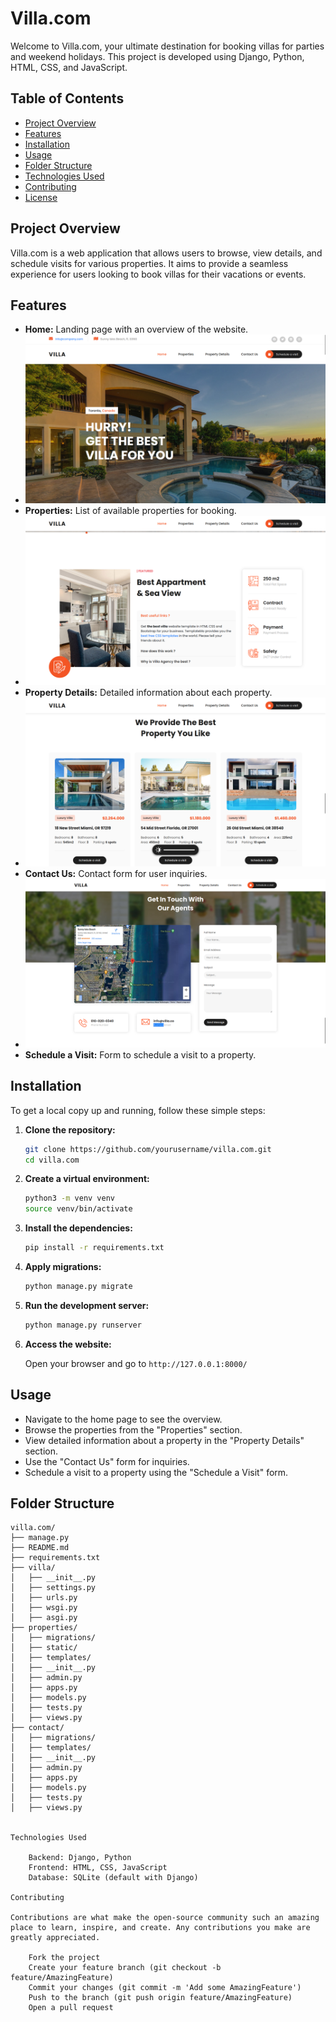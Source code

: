 # Villa.com

Welcome to Villa.com, your ultimate destination for booking villas for parties and weekend holidays. This project is developed using Django, Python, HTML, CSS, and JavaScript.

## Table of Contents

- [Project Overview](#project-overview)
- [Features](#features)
- [Installation](#installation)
- [Usage](#usage)
- [Folder Structure](#folder-structure)
- [Technologies Used](#technologies-used)
- [Contributing](#contributing)
- [License](#license)

## Project Overview

Villa.com is a web application that allows users to browse, view details, and schedule visits for various properties. It aims to provide a seamless experience for users looking to book villas for their vacations or events.

## Features

- **Home:** Landing page with an overview of the website.
- ![Home Page](images/R1.png)
- **Properties:** List of available properties for booking.
- ![Properties Page](images/R2.png)
- **Property Details:** Detailed information about each property.
- ![Property Details Page](images/R3.png)
- **Contact Us:** Contact form for user inquiries.
- ![Contact Us Page](images/R4.png)
- **Schedule a Visit:** Form to schedule a visit to a property.

## Installation

To get a local copy up and running, follow these simple steps:

1. **Clone the repository:**

    ```bash
    git clone https://github.com/yourusername/villa.com.git
    cd villa.com
    ```

2. **Create a virtual environment:**

    ```bash
    python3 -m venv venv
    source venv/bin/activate
    ```

3. **Install the dependencies:**

    ```bash
    pip install -r requirements.txt
    ```

4. **Apply migrations:**

    ```bash
    python manage.py migrate
    ```

5. **Run the development server:**

    ```bash
    python manage.py runserver
    ```

6. **Access the website:**

    Open your browser and go to `http://127.0.0.1:8000/`

## Usage

- Navigate to the home page to see the overview.
- Browse the properties from the "Properties" section.
- View detailed information about a property in the "Property Details" section.
- Use the "Contact Us" form for inquiries.
- Schedule a visit to a property using the "Schedule a Visit" form.

## Folder Structure

```plaintext
villa.com/
├── manage.py
├── README.md
├── requirements.txt
├── villa/
│   ├── __init__.py
│   ├── settings.py
│   ├── urls.py
│   ├── wsgi.py
│   ├── asgi.py
├── properties/
│   ├── migrations/
│   ├── static/
│   ├── templates/
│   ├── __init__.py
│   ├── admin.py
│   ├── apps.py
│   ├── models.py
│   ├── tests.py
│   ├── views.py
├── contact/
│   ├── migrations/
│   ├── templates/
│   ├── __init__.py
│   ├── admin.py
│   ├── apps.py
│   ├── models.py
│   ├── tests.py
│   ├── views.py


Technologies Used

    Backend: Django, Python
    Frontend: HTML, CSS, JavaScript
    Database: SQLite (default with Django)

Contributing

Contributions are what make the open-source community such an amazing place to learn, inspire, and create. Any contributions you make are greatly appreciated.

    Fork the project
    Create your feature branch (git checkout -b feature/AmazingFeature)
    Commit your changes (git commit -m 'Add some AmazingFeature')
    Push to the branch (git push origin feature/AmazingFeature)
    Open a pull request
